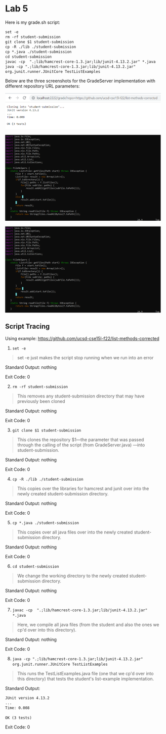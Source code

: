 # Lab 5

Here is my grade.sh script:
```
set -e
rm -rf student-submission
git clone $1 student-submission
cp -R ./lib ./student-submission
cp *.java ./student-submission
cd student-submission
javac -cp  ".;lib/hamcrest-core-1.3.jar;lib/junit-4.13.2.jar" *.java
java -cp ".;lib/hamcrest-core-1.3.jar;lib/junit-4.13.2.jar" org.junit.runner.JUnitCore TestListExamples
```
Below are the three screenshots for the GradeServer implementation with different repository URL parameters: 

![Image](w2assets/11.19.1.png)

![Image](w2assets/11.14.1.png)

![Image](w2assets/11.14.1.png)

## Script Tracing

Using example: https://github.com/ucsd-cse15l-f22/list-methods-corrected

1. ``set -e``
> set -e just makes the script stop running when we run into an error

Standard Output: nothing

Exit Code: 0

2. ``rm -rf student-submission``
> This removes any student-submission directory that may have previously been cloned

Standard Output: nothing

Exit Code: 0


3. ``git clone $1 student-submission``
>This clones the repository $1—the parameter that was passed through the calling of the script (from GradeServer.java) —into student-submission.

Standard Output: nothing

Exit Code: 0


4. ``cp -R ./lib ./student-submission``
> This copies over the libraries for hamcrest and junit over into the newly created student-submission directory.

Standard Output: nothing

Exit Code: 0

5. ``cp *.java ./student-submission``
> This copies over all java files over into the newly created student-submission directory.

Standard Output: nothing

Exit Code: 0

6. ``cd student-submission``
> We change the working directory to the newly created student-submission directory.

Standard Output: nothing

Exit Code: 0

7. ``javac -cp  ".;lib/hamcrest-core-1.3.jar;lib/junit-4.13.2.jar" *.java``
> Here, we compile all java files (from the student and also the ones we cp'd over into this directory). 

Standard Output: nothing

Exit Code: 0

8. ``java -cp ".;lib/hamcrest-core-1.3.jar;lib/junit-4.13.2.jar" org.junit.runner.JUnitCore TestListExamples``
> This runs the TestListExamples.java file (one that we cp'd over into this directory) that tests the student's list-example implementation. 

Standard Output: 
```Cloning into 'student-submission'...
JUnit version 4.13.2
...
Time: 0.008

OK (3 tests)
```
Exit Code: 0